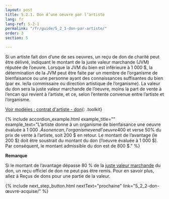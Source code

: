 ```yaml
---
layout: post
title: 5.2.1. Don d’une oeuvre par l’artiste
lang: fr
lang-ref: 5-2-1
permalink: "/fr/guide/5_2_1-don-par-artiste/"
order: 3
section: 5

---
```

Si un artiste fait don d’une de ses oeuvres, un reçu de don de charité peut être délivré, indiquant le montant de la juste valeur marchande (JVM) réputée de l’oeuvre. Lorsque la JVM du bien est inférieure à 1 000 $, la détermination de la JVM peut être faite par un membre de l’organisme de bienfaisance ou une personne ayant des connaissances suffisantes du bien (par ex. le/la commissaire ou direction artistique de l’organisme). La valeur du don sera la juste valeur marchande de l’oeuvre, moins la part de vente à l’encan qui revient à l’artiste, et ce, selon l’entente convenue entre l’artiste et l’organisme.

[Voir modèles : contrat d'artiste - don]({{site.baseurl}}/fr/boîte_à_outils/modèles/){: .toolkit}

{% include accordion_example.html
example_title=""
example_text="L’artiste donne à un organisme de bienfaisance une oeuvre évaluée à 1 000 $. À son encan, l’organisme vend l’oeuvre 400$ et verse 50% du prix de vente à l’artiste, soit 200 $ en retour. Le montant de l’avantage (le 200 $) doit être soustrait du montant du don (l’oeuvre évaluée à 1 000 $). Par conséquent, le montant admissible du don est de 800 $."
%}

**Remarque**

Si le montant de l’avantage dépasse 80 % de la [juste valeur marchande]({{site.baseurl}}/fr/boîte_à_outils/lexique/) du don, un reçu officiel de don ne peut pas être remis. Pour en savoir plus, allez à Reçus de dons pour une partie de la valeur.

{% include next_step_button.html nextText="prochaine" link="5_2_2-don-œuvre-acquise/" %}